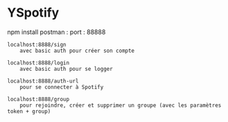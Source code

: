 # YSpotify
npm install
postman :
    port : 88888

    localhost:8888/sign
        avec basic auth pour créer son compte

    localhost:8888/login
        avec basic auth pour se logger

    localhost:8888/auth-url
        pour se connecter à Spotify

    localhost:8888/group
        pour rejoindre, créer et supprimer un groupe (avec les paramètres token + group)